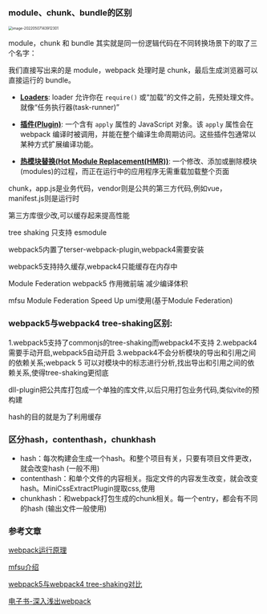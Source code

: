 ### module、chunk、bundle的区别

<img src="http://image.zhuyuanzheng1.top/image-20220507143912301.png" alt="image-20220507143912301" style="zoom:50%;" />

module，chunk 和 bundle 其实就是同一份逻辑代码在不同转换场景下的取了三个名字：

我们直接写出来的是 module，webpack 处理时是 chunk，最后生成浏览器可以直接运行的 bundle。





- [**Loaders**](https://www.webpackjs.com/concepts/loaders): loader 允许你在 `require()` 或“加载”的文件之前，先预处理文件。就像“任务执行器(task-runner)”

- [**插件(Plugin)**](https://www.webpackjs.com/concepts/plugins): 一个含有 `apply` 属性的 JavaScript 对象。该 `apply` 属性会在 webpack 编译时被调用，并能在整个编译生命周期访问。这些插件包通常以某种方式扩展编译功能。
- [**热模块替换(Hot Module Replacement(HMR))**](https://www.webpackjs.com/concepts/hot-module-replacement): 一个修改、添加或删除模块(modules)的过程，而正在运行中的应用程序无需重载加载整个页面



chunk，app.js是业务代码，vendor则是公共的第三方代码,例如vue，manifest.js则是运行时

第三方库很少改,可以缓存起来提高性能



tree shaking 只支持 esmodule

webpack5内置了terser-webpack-plugin,webpack4需要安装

webpack5支持持久缓存,webpack4只能缓存在内存中



Module Federation webpack5  作用微前端 减少编译体积

mfsu   Module Federation Speed Up  umi使用(基于Module Federation)



### webpack5与webpack4 tree-shaking区别:

1.webpack5支持了commonjs的tree-shaking而webpack4不支持
2.webpack4需要手动开启,webpack5自动开启
3.webpack4不会分析模块的导出和引用之间的依赖关系;webpack 5 可以对模块中的标志进行分析,找出导出和引用之间的依赖关系,使得tree-shaking更彻底





dll-plugin把公共库打包成一个单独的库文件,以后只用打包业务代码,类似vite的预构建



hash的目的就是为了利用缓存

### 区分hash，contenthash，chunkhash

- hash：每次构建会生成一个hash。和整个项目有关，只要有项目文件更改，就会改变hash  (一般不用)
- contenthash：和单个文件的内容相关。指定文件的内容发生改变，就会改变hash。MiniCssExtractPlugin提取css,使用
- chunkhash：和webpack打包生成的chunk相关。每一个entry，都会有不同的hash (输出文件一般使用)



### 参考文章

[webpack运行原理](https://github.com/ShowJoy-com/showjoy-blog/issues/7)

[mfsu介绍](https://zhuanlan.zhihu.com/p/385272270)

[webpack5与webpack4 tree-shaking对比](https://blog.csdn.net/gtLBTNq9mr3/article/details/112504161)

[电子书-深入浅出webpack](https://webpack.wuhaolin.cn/)